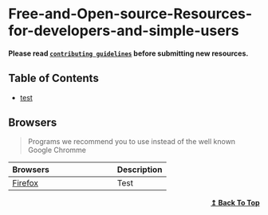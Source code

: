 # Free-and-Open-source-Resources-for-developers-and-simple-users

#### Please read [`contributing guidelines`](./contributing.md) before submitting new resources.

## Table of Contents

- [test](#test)

## Browsers

> Programs we recommend you to use instead of the well known Google Chromme

| Browsers &nbsp; &nbsp; &nbsp; &nbsp; &nbsp; &nbsp; &nbsp; &nbsp; &nbsp; &nbsp; &nbsp; &nbsp; &nbsp; &nbsp; | Description |
| ---------------------------------------------------------------------------------------------------------- | ----------- |
| [Firefox ](https://test.com/)                                                                              | Test        |

<div align="right">
    <b><a href="#table-of-contents">↥ Back To Top</a></b>
</div>
